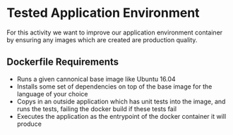 # Tested Application Environment

For this activity we want to improve our application environment container by ensuring any images which are created are production quality. 

## Dockerfile Requirements

* Runs a given cannonical base image like Ubuntu 16.04
* Installs some set of dependencies on top of the base image for the language of your choice
* Copys in an outside application which has unit tests into the image, and runs the tests, failing the docker build if these tests fail
* Executes the application as the entrypoint of the docker container it will produce  
